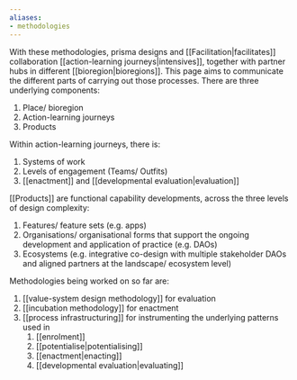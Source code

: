 ```yaml
---
aliases:
- methodologies
---
```


With these methodologies, prisma designs and [[Facilitation|facilitates]] collaboration [[action-learning journeys|intensives]], together with partner hubs in different [[bioregion|bioregions]]. This page aims to communicate the different parts of carrying out those processes. There are three underlying components:

1. Place/ bioregion
2. Action-learning journeys
3. Products

Within action-learning journeys, there is:

1. Systems of work
2. Levels of engagement (Teams/ Outfits)
3. [[enactment]] and [[developmental evaluation|evaluation]]

[[Products]] are functional capability developments, across the three levels of design complexity:

1. Features/ feature sets (e.g. apps)
2. Organisations/ organisational forms that support the ongoing development and application of practice (e.g. DAOs)
3. Ecosystems (e.g. integrative co-design with multiple stakeholder DAOs and aligned partners at the landscape/ ecosystem level)

Methodologies being worked on so far are:

1. [[value-system design methodology]] for evaluation
2. [[incubation methodology]] for enactment
3. [[process infrastructuring]] for instrumenting the underlying patterns used in
	1. [[enrolment]]
	2. [[potentialise|potentialising]]
	3. [[enactment|enacting]]
	4. [[developmental evaluation|evaluating]]
